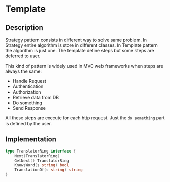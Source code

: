 # Template

## Description

Strategy pattern consists in different way to solve same problem. In Strategy
entire algorithm is store in different classes. In Template pattern the
algorithm is just one. The template define steps but some steps are deferred to
user.

This kind of pattern is widely used in MVC web frameworks when steps are always
the same:

 - Handle Request
 - Authentication
 - Authorization
 - Retrieve data from DB
 - Do something
 - Send Response

All these steps are execute for each http request. Just the `do something`
part is defined by the user.

## Implementation

```go
type TranslatorRing interface {
	Next(TranslatorRing)
	GetNext() TranslatorRing
	KnowsWord(s string) bool
	TranslationOf(s string) string
}
```
